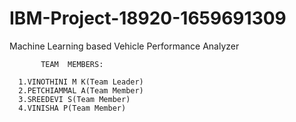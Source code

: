 # IBM-Project-18920-1659691309
Machine Learning based Vehicle Performance Analyzer


           TEAM  MEMBERS:

      1.VINOTHINI M K(Team Leader)
      2.PETCHIAMMAL A(Team Member)
      3.SREEDEVI S(Team Member)
      4.VINISHA P(Team Member)
